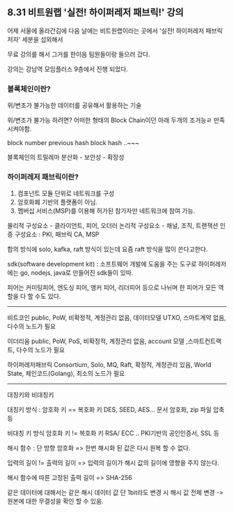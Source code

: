 ## 8.31 비트원랩 '실전! 하이퍼레저 패브릭!' 강의 

어제 서울에 올라간김에 다음 날에는 비트원랩이라는 곳에서 '실전! 하이퍼레저 패브릭 저자' 세분을 섭외해서

무료 강의를 해서 그거를 한이음 팀원들이랑 들으러 갔다.

강의는 강남역 모임플러스 9층에서 진행 되었다.


### 블록체인이란? 

위/변조가 불가능한 데이터를 공유해서 활용하는 기술

위/변조가 불가능 하려면? 어떠한 형태의 Block Chain이던 아래 두개의 조거능ㄹ 만족시켜야함.

block number 
previous hash
block hash
..~~~

블록체인의 트릴레마   분산화 - 보안성 - 확장성

### 하이퍼레저 패브릭이란?  

1. 컴포넌트 모듈 단위로 네트워크를 구성
2. 암호화폐 기반의 플랫폼이 아님.
3. 멤버십 서비스(MSP)를 이용해 허가된 참가자만 네트워크에 참여 가능.

물리적 구성요소 - 클라이언트, 피어, 오더러
논리적 구성요소 - 채널, 조직, 트랜잭션
인증 구성요소 : PKI, 패브릭 CA, MSP

합의 방식에 solo, kafka, raft 방식이 있는데 요즘 raft 방식을 많이 쓴다고한다.

sdk(software development kit) : 소프트웨어 개발에 도움을 주는 도구로 하이퍼레저에는 go, nodejs, java로 만들어진 sdk들이 있따.

피어는 커미팅피어, 엔도싱 피어, 앵커 피어, 리더피어 등으로 나뉘며 한 피어가 모든 역할을 다 할 수도 있다.

-------------------------------------------------------------------------------------------------
비트코인  public, PoW, 비확정적, 계정관리 없음, 데이터모델 UTXO, 스마트계약 없음, 다수의 노드가 필요

이더리움  public, PoW, PoS, 비확정적, 계정관리 없음, account 모델 ,스마트컨트랙트, 다수의 노드가 필요

하이퍼레저패브릭 Consortium, Solo, MQ, Raft, 확정적, 계정관리 있음, World State, 체인코드(Golang), 최소의 노드가 필요

---------------------------------------------------------------------------------------------------


대칭키와 비대칭키 

대칭키 방식 : 암호화 키 == 복호화 키
DES, SEED, AES... 문서 암호화, zip 파일 압축등

비대칭 키 방식
암호화 키 != 복호화 키
RSA/ ECC .. PKI기반의 공인인증서, SSL 등

해시 함수 :
단 방향 암호화 => 한번 해시화 된 값은 다시 원복 할 수 없다.

입력의 길이 != 출력의 길이 => 입력의 길이가 해시 값의 길이에 영향을 주지 않는다.

해시 함수에 따른 고정된 출력 길이 => SHA-256

같은 데이터에 대해서는 같은 해시 데이터 값 단 1bit라도 변경 시 해시 값 전체 변경 -> 원본에 대한 무결성을 확인 할 수 있음.


